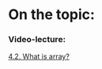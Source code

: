 # On the topic:

### Video-lecture:

[4.2. What is array?](https://go.skillbox.ru/profession/profession-fullstack-js/js/cd36e923-e94e-45c9-b06a-358c2cb7f3f7/videolesson)
